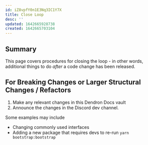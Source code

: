 ```yaml
---
id: iZ8vpfY0n1E3Nq3IC1Y7X
title: Close Loop
desc: ''
updated: 1642665928738
created: 1642665703104
---
```


## Summary

This page covers procedures for closing the loop - in other words, additional things to do _after_ a code change has been released.

## For Breaking Changes or Larger Structural Changes / Refactors

1. Make any relevant changes in this Dendron Docs vault
1. Announce the changes in the Discord dev channel.

Some examples may include
- Changing commonly used interfaces
- Adding a new package that requires devs to re-run `yarn bootstrap:bootstrap`
